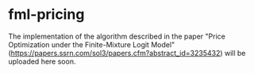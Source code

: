 # fml-pricing

The implementation of the algorithm described in the paper "Price Optimization under the Finite-Mixture Logit Model" (https://papers.ssrn.com/sol3/papers.cfm?abstract_id=3235432) will be uploaded here soon.
